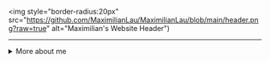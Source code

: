 <img style="border-radius:20px" src="https://github.com/MaximilianLau/MaximilianLau/blob/main/header.png?raw=true" alt="Maximilian's Website Header")
<hr>







<details>
  <summary> More about me </summary>
<br>
   
* 🖼 I make creative, professional and practical 🌐 Websites and 📳 Webapps. 
* 😎   Always interested in design particularly research and user experience.
* 💼   Manager and Team Lead at Environmental 360 Solutions.
* 📚   Interested in full stack development.
* 💻   Passionate about all things computers; Experience from being a 🕹 Pro Gamer to building ⛏ Cryptocurrency mining rigs to making sure everything renders the right color of 🌈 RGB.  

<hr>

### 📃 GitHub statistics:

<div align="center">
<img align="center" height="150px" src="https://github-readme-stats.vercel.app/api?username=MaximilianLau&show_icons=true&count_private=true&hide=stars,contribs&theme=vision-friendly-dark" alt="Maximilian's Github Commit Stats"/>
<img align="center" height="150px" src="https://github-readme-stats.vercel.app/api/top-langs/?username=MaximilianLau&hide_langs_below=1&theme=vision-friendly-dark&layout=compact" alt="Maximilian's Github Language Stats"/>
</div>

<hr>
  
### 🧙‍♂️ Find me here:

<div align="center">
  <a href="mailto:xmaxgohx@gmail.com">📧 Send an email?</a>
  <br>
  <a href="http://maximilianlau.com">🕸 Visit my Website?</a>
  <br>
  <a href="https://linkedin.com/in/maximilianlau">⚔ Link with Linkedin?</a>
  <br>
  <a href="https://twitter.com/maximilian_lau">🦉 Check my tweets?</a>
</div>
</details>

